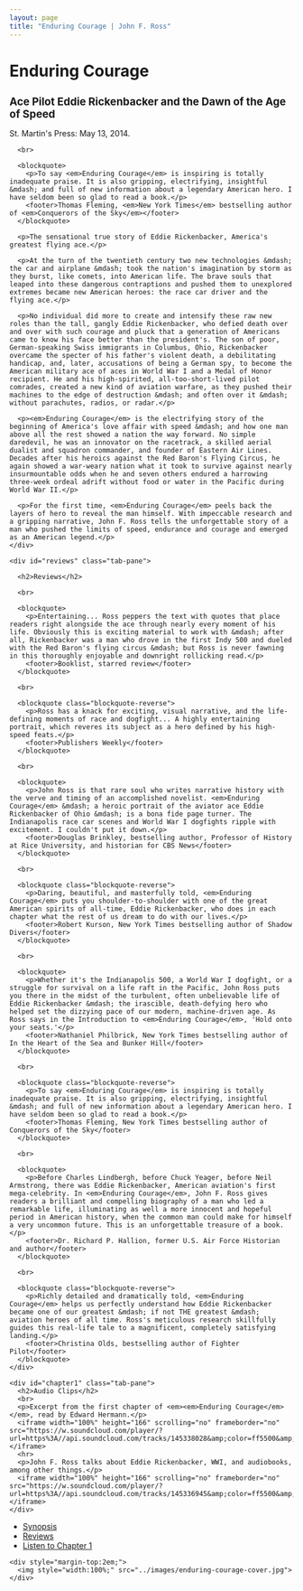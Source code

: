 ```yaml
---
layout: page
title: "Enduring Courage | John F. Ross"
---
```


<div class="row">

  <div class="col-md-8 tab-content">
    <div id="synopsis" class="tab-pane active">
      <h1>Enduring Courage</h1>
      <h2 style="font-size:1.33em">Ace Pilot Eddie Rickenbacker and the Dawn of the Age of Speed</h2>
      <p>St. Martin's Press: May 13, 2014.</p>

      <br>

      <blockquote>
        <p>To say <em>Enduring Courage</em> is inspiring is totally inadequate praise. It is also gripping, electrifying, insightful &mdash; and full of new information about a legendary American hero. I have seldom been so glad to read a book.</p>
        <footer>Thomas Fleming, <em>New York Times</em> bestselling author of <em>Conquerors of the Sky</em></footer>
      </blockquote>

      <p>The sensational true story of Eddie Rickenbacker, America's greatest flying ace.</p>

      <p>At the turn of the twentieth century two new technologies &mdash; the car and airplane &mdash; took the nation's imagination by storm as they burst, like comets, into American life. The brave souls that leaped into these dangerous contraptions and pushed them to unexplored extremes became new American heroes: the race car driver and the flying ace.</p>

      <p>No individual did more to create and intensify these raw new roles than the tall, gangly Eddie Rickenbacker, who defied death over and over with such courage and pluck that a generation of Americans came to know his face better than the president's. The son of poor, German-speaking Swiss immigrants in Columbus, Ohio, Rickenbacker overcame the specter of his father's violent death, a debilitating handicap, and, later, accusations of being a German spy, to become the American military ace of aces in World War I and a Medal of Honor recipient. He and his high-spirited, all-too-short-lived pilot comrades, created a new kind of aviation warfare, as they pushed their machines to the edge of destruction &mdash; and often over it &mdash; without parachutes, radios, or radar.</p>

      <p><em>Enduring Courage</em> is the electrifying story of the beginning of America's love affair with speed &mdash; and how one man above all the rest showed a nation the way forward. No simple daredevil, he was an innovator on the racetrack, a skilled aerial dualist and squadron commander, and founder of Eastern Air Lines. Decades after his heroics against the Red Baron's Flying Circus, he again showed a war-weary nation what it took to survive against nearly insurmountable odds when he and seven others endured a harrowing three-week ordeal adrift without food or water in the Pacific during World War II.</p>

      <p>For the first time, <em>Enduring Courage</em> peels back the layers of hero to reveal the man himself. With impeccable research and a gripping narrative, John F. Ross tells the unforgettable story of a man who pushed the limits of speed, endurance and courage and emerged as an American legend.</p>
    </div>

    <div id="reviews" class="tab-pane">

      <h2>Reviews</h2>

      <br>

      <blockquote>
        <p>Entertaining... Ross peppers the text with quotes that place readers right alongside the ace through nearly every moment of his life. Obviously this is exciting material to work with &mdash; after all, Rickenbacker was a man who drove in the first Indy 500 and dueled with the Red Baron's flying circus &mdash; but Ross is never fawning in this thoroughly enjoyable and downright rollicking read.</p>
        <footer>Booklist, starred review</footer>
      </blockquote>

      <br>

      <blockquote class="blockquote-reverse">
        <p>Ross has a knack for exciting, visual narrative, and the life-defining moments of race and dogfight... A highly entertaining portrait, which reveres its subject as a hero defined by his high-speed feats.</p>
        <footer>Publishers Weekly</footer>
      </blockquote>

      <br>

      <blockquote>
        <p>John Ross is that rare soul who writes narrative history with the verve and timing of an accomplished novelist. <em>Enduring Courage</em> &mdash; a heroic portrait of the aviator ace Eddie Rickenbacker of Ohio &mdash; is a bona fide page turner. The Indianapolis race car scenes and World War I dogfights ripple with excitement. I couldn't put it down.</p>
        <footer>Douglas Brinkley, bestselling author, Professor of History at Rice University, and historian for CBS News</footer>
      </blockquote>

      <br>

      <blockquote class="blockquote-reverse">
        <p>Daring, beautiful, and masterfully told, <em>Enduring Courage</em> puts you shoulder-to-shoulder with one of the great American spirits of all-time, Eddie Rickenbacker, who does in each chapter what the rest of us dream to do with our lives.</p>
        <footer>Robert Kurson, New York Times bestselling author of Shadow Divers</footer>
      </blockquote>

      <br>

      <blockquote>
        <p>Whether it's the Indianapolis 500, a World War I dogfight, or a struggle for survival on a life raft in the Pacific, John Ross puts you there in the midst of the turbulent, often unbelievable life of Eddie Rickenbacker &mdash; the irascible, death-defying hero who helped set the dizzying pace of our modern, machine-driven age. As Ross says in the Introduction to <em>Enduring Courage</em>, 'Hold onto your seats.'</p>
        <footer>Nathaniel Philbrick, New York Times bestselling author of In the Heart of the Sea and Bunker Hill</footer>
      </blockquote>

      <br>

      <blockquote class="blockquote-reverse">
        <p>To say <em>Enduring Courage</em> is inspiring is totally inadequate praise. It is also gripping, electrifying, insightful &mdash; and full of new information about a legendary American hero. I have seldom been so glad to read a book.</p>
        <footer>Thomas Fleming, New York Times bestselling author of Conquerors of the Sky</footer>
      </blockquote>

      <br>

      <blockquote>
        <p>Before Charles Lindbergh, before Chuck Yeager, before Neil Armstrong, there was Eddie Rickenbacker, American aviation's first mega-celebrity. In <em>Enduring Courage</em>, John F. Ross gives readers a brilliant and compelling biography of a man who led a remarkable life, illuminating as well a more innocent and hopeful period in American history, when the common man could make for himself a very uncommon future. This is an unforgettable treasure of a book.</p>
        <footer>Dr. Richard P. Hallion, former U.S. Air Force Historian and author</footer>
      </blockquote>

      <br>

      <blockquote class="blockquote-reverse">
        <p>Richly detailed and dramatically told, <em>Enduring Courage</em> helps us perfectly understand how Eddie Rickenbacker became one of our greatest &mdash; if not THE greatest &mdash; aviation heroes of all time. Ross's meticulous research skillfully guides this real-life tale to a magnificent, completely satisfying landing.</p>
        <footer>Christina Olds, bestselling author of Fighter Pilot</footer>
      </blockquote>
    </div>

    <div id="chapter1" class="tab-pane">
      <h2>Audio Clips</h2>
      <br>
      <p>Excerpt from the first chapter of <em><em>Enduring Courage</em></em>, read by Edward Hermann.</p>
      <iframe width="100%" height="166" scrolling="no" frameborder="no" src="https://w.soundcloud.com/player/?url=https%3A//api.soundcloud.com/tracks/145338028&amp;color=ff5500&amp;auto_play=false&amp;hide_related=false&amp;show_artwork=true"></iframe>
      <hr>
      <p>John F. Ross talks about Eddie Rickenbacker, WWI, and audiobooks, among other things.</p>
      <iframe width="100%" height="166" scrolling="no" frameborder="no" src="https://w.soundcloud.com/player/?url=https%3A//api.soundcloud.com/tracks/145336945&amp;color=ff5500&amp;auto_play=false&amp;hide_related=false&amp;show_artwork=true"></iframe>
    </div>

  </div>
  <div class="col-md-4 tab-content">
    <ul class="nav nav-pills nav-stacked">
      <li class="active"><a href="#synopsis" data-toggle="tab">Synopsis</a></li>
      <li><a href="#reviews" data-toggle="tab">Reviews</a></li>
      <li><a href="#chapter1" data-toggle="tab">Listen to Chapter 1</a></li>
    </ul>

    <div style="margin-top:2em;">
      <img style="width:100%;" src="../images/enduring-courage-cover.jpg">
    </div>
  </div>
</div>
